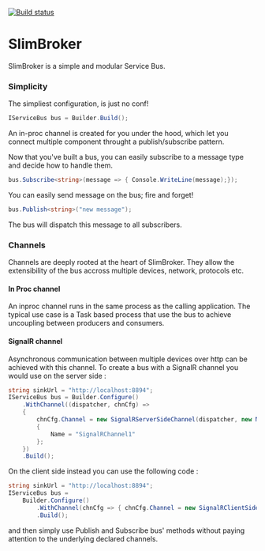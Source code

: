 [![Build status](https://ci.appveyor.com/api/projects/status/k93ijhyaj7qdrw2x?svg=true)](https://ci.appveyor.com/project/fmichellonet/slimbroker)
# SlimBroker
SlimBroker is a simple and modular Service Bus.

### Simplicity

The simpliest configuration, is just no conf!
```csharp
IServiceBus bus = Builder.Build();
```
An in-proc channel is created for you under the hood, which let you connect multiple component throught a publish/subscribe pattern.

Now that you've built a bus, you can easily subscribe to a message type and decide how to handle them.
```csharp
bus.Subscribe<string>(message => { Console.WriteLine(message);});
```

You can easily send message on the bus; fire and forget!
```csharp
bus.Publish<string>("new message");
```
The bus will dispatch this message to all subscribers.

### Channels

Channels are deeply rooted at the heart of SlimBroker. They allow the extensibility of the bus accross multiple devices, network, protocols etc.

#### In Proc channel

An inproc channel runs in the same process as the calling application. 
The typical use case is a Task based process that use the bus to achieve uncoupling between producers and consumers.

#### SignalR channel

Asynchronous communication between multiple devices over http can be achieved with this channel.
To create a bus with a SignalR channel you would use on the server side :
```csharp
string sinkUrl = "http://localhost:8894";
IServiceBus bus = Builder.Configure()
    .WithChannel((dispatcher, chnCfg) =>
    {
        chnCfg.Channel = new SignalRServerSideChannel(dispatcher, new NoFilter(), new IsResolver(), sinkUrl)
        {
            Name = "SignalRChannel1"
        };
    })
    .Build();
```

On the client side instead you can use the following code :
```csharp
string sinkUrl = "http://localhost:8894";
IServiceBus bus =
    Builder.Configure()
        .WithChannel(chnCfg => { chnCfg.Channel = new SignalRClientSideChannel(sinkUrl); })
        .Build();
```

and then simply use Publish and Subscribe bus' methods without paying attention to the underlying declared channels.

